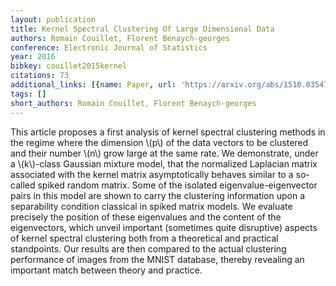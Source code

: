 ```yaml
---
layout: publication
title: Kernel Spectral Clustering Of Large Dimensional Data
authors: Romain Couillet, Florent Benaych-georges
conference: Electronic Journal of Statistics
year: 2016
bibkey: couillet2015kernel
citations: 73
additional_links: [{name: Paper, url: 'https://arxiv.org/abs/1510.03547'}]
tags: []
short_authors: Romain Couillet, Florent Benaych-georges
---
```

This article proposes a first analysis of kernel spectral clustering methods
in the regime where the dimension \\(p\\) of the data vectors to be clustered and
their number \\(n\\) grow large at the same rate. We demonstrate, under a \\(k\\)-class
Gaussian mixture model, that the normalized Laplacian matrix associated with
the kernel matrix asymptotically behaves similar to a so-called spiked random
matrix. Some of the isolated eigenvalue-eigenvector pairs in this model are
shown to carry the clustering information upon a separability condition
classical in spiked matrix models. We evaluate precisely the position of these
eigenvalues and the content of the eigenvectors, which unveil important
(sometimes quite disruptive) aspects of kernel spectral clustering both from a
theoretical and practical standpoints. Our results are then compared to the
actual clustering performance of images from the MNIST database, thereby
revealing an important match between theory and practice.